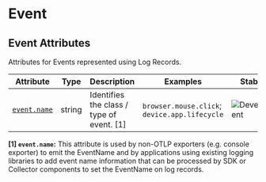 <!-- NOTE: THIS FILE IS AUTOGENERATED. DO NOT EDIT BY HAND. -->
<!-- see templates/registry/markdown/attribute_namespace.md.j2 -->

# Event

## Event Attributes

Attributes for Events represented using Log Records.

| Attribute | Type | Description | Examples | Stability |
|---|---|---|---|---|
| <a id="event-name" href="#event-name">`event.name`</a> | string | Identifies the class / type of event. [1] | `browser.mouse.click`; `device.app.lifecycle` | ![Development](https://img.shields.io/badge/-development-blue) |

**[1] `event.name`:** This attribute is used by non-OTLP exporters (e.g. console exporter) to emit the EventName and by applications using existing logging libraries to add event name information that can be processed by SDK or Collector components to set the EventName on log records.
